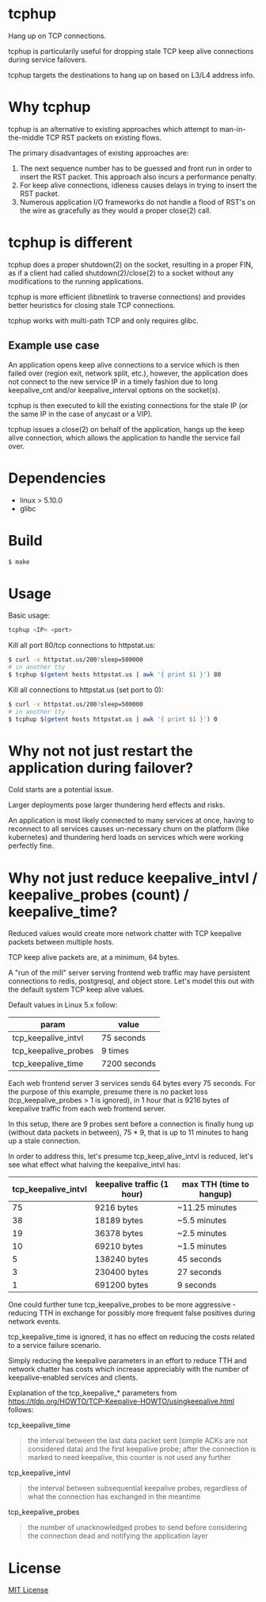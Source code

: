 # tcphup

Hang up on TCP connections.

tcphup is particularily useful for dropping stale TCP keep alive connections during service failovers.

tcphup targets the destinations to hang up on based on L3/L4 address info.

# Why tcphup

tcphup is an alternative to existing approaches which attempt to
man-in-the-middle TCP RST packets on existing flows.

The primary disadvantages of existing approaches are:

1. The next sequence number has to be guessed and front run in order to insert
the RST packet. This approach also incurs a performance penalty.
2. For keep alive connections, idleness causes delays in trying to insert the
RST packet.
3. Numerous application I/O frameworks do not handle a flood of RST's on the wire as gracefully as they would a proper close(2) call.

# tcphup is different

tcphup does a proper shutdown(2) on the socket, resulting in a proper FIN, as if a client had
called shutdown(2)/close(2) to a socket without any modifications to the running applications.

tcphup is more efficient (libnetlink to traverse connections) and provides better heuristics for closing stale TCP connections.

tcphup works with multi-path TCP and only requires glibc.

## Example use case

An application opens keep alive connections to a service which is then failed over (region exit, network split, etc.), 
however, the application does not connect to the new
service IP in a timely fashion due to long keepalive_cnt and/or keepalive_interval options on the socket(s).

tcphup is then executed to kill the existing connections for the stale IP (or the same IP in the case of anycast or a VIP).

tcphup issues a close(2) on behalf of the application, hangs up the keep alive
connection, which allows the application to handle the service fail over.

# Dependencies
- linux > 5.10.0
- glibc

# Build
```bash
$ make
```

# Usage

Basic usage:

```bash
tcphup <IP> <port>
```

Kill all port 80/tcp connections to httpstat.us:

```bash
$ curl -v httpstat.us/200?sleep=500000
# in another tty
$ tcphup $(getent hosts httpstat.us | awk '{ print $1 }') 80
```

Kill all connections to httpstat.us (set port to 0):

```bash
$ curl -v httpstat.us/200?sleep=500000
# in another tty
$ tcphup $(getent hosts httpstat.us | awk '{ print $1 }') 0
```

# Why not not just restart the application during failover?

Cold starts are a potential issue.

Larger deployments pose larger thundering herd effects and risks.

An application is most likely connected to many services at once, having to reconnect to all services causes un-necessary churn on the platform (like kubernetes) and thundering herd loads on services which were working perfectly fine.

# Why not just reduce keepalive_intvl / keepalive_probes (count) / keepalive_time?

Reduced values would create more network chatter with TCP keepalive packets between multiple hosts.

TCP keep alive packets are, at a minimum, 64 bytes.

A "run of the mill" server serving frontend web traffic may have persistent connections to redis, postgresql, and object store. Let's model this out with the default system TCP keep alive values.

Default values in Linux 5.x follow:

|param|value|
|--|--|
|tcp_keepalive_intvl|75 seconds|
|tcp_keepalive_probes|9 times|
|tcp_keepalive_time|7200 seconds|

Each web frontend server 3 services sends 64 bytes every 75 seconds. For the purpose of this example, presume there is no packet loss (tcp_keepalive_probes > 1 is ignored), in 1 hour that is 9216 bytes of keepalive traffic from each web frontend server.

In this setup, there are 9 probes sent before a connection is finally hung up (without data packets in between), 75 * 9, that is up to 11 minutes to hang up a stale connection.

In order to address this, let's presume tcp_keep_alive_intvl is reduced, let's see what effect what halving the keepalive_intvl has:

| tcp_keepalive_intvl | keepalive traffic (1 hour) | max TTH (time to hangup) |
|--|--|--|
|75|9216 bytes|~11.25 minutes|
|38|18189 bytes|~5.5 minutes|
|19|36378 bytes|~2.5 minutes|
|10|69210 bytes|~1.5 minutes|
|5|138240 bytes|45 seconds|
|3|230400 bytes|27 seconds|
|1|691200 bytes|9 seconds|

One could further tune tcp_keepalive_probes to be more aggressive - reducing TTH in exchange for possibly more frequent false positives during network events.

tcp_keepalive_time is ignored, it has no effect on reducing the costs related to a service failure scenario.

Simply reducing the keepalive parameters in an effort to reduce TTH and network chatter has costs which increase appreciably with the number of keepalive-enabled services and clients.

Explanation of the tcp_keepalive_* parameters from https://tldp.org/HOWTO/TCP-Keepalive-HOWTO/usingkeepalive.html follows:

tcp_keepalive_time
>    the interval between the last data packet sent (simple ACKs are not considered data) and the first keepalive probe; after the connection is marked to need keepalive, this counter is not used any further

tcp_keepalive_intvl
>    the interval between subsequential keepalive probes, regardless of what the connection has exchanged in the meantime 

tcp_keepalive_probes 
>    the number of unacknowledged probes to send before considering the connection dead and notifying the application layer

# License
[MIT License](./LICENSE.txt)
